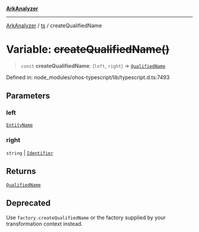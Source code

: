 [**ArkAnalyzer**](../../../../README.md)

***

[ArkAnalyzer](../../../../globals.md) / [ts](../README.md) / createQualifiedName

# Variable: ~~createQualifiedName()~~

> `const` **createQualifiedName**: (`left`, `right`) => [`QualifiedName`](../interfaces/QualifiedName.md)

Defined in: node\_modules/ohos-typescript/lib/typescript.d.ts:7493

## Parameters

### left

[`EntityName`](../type-aliases/EntityName.md)

### right

`string` | [`Identifier`](../interfaces/Identifier.md)

## Returns

[`QualifiedName`](../interfaces/QualifiedName.md)

## Deprecated

Use `factory.createQualifiedName` or the factory supplied by your transformation context instead.
